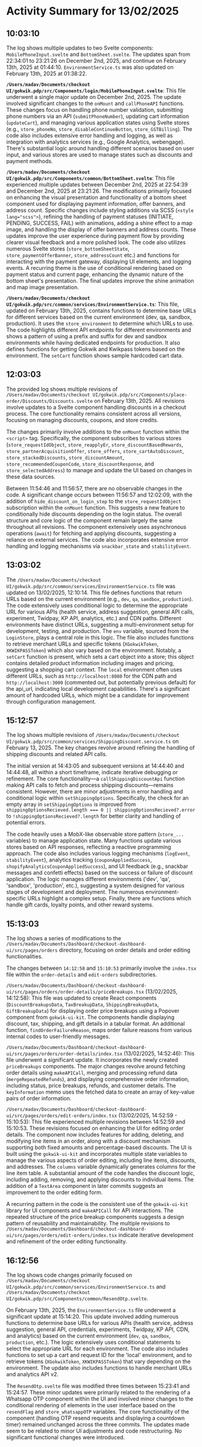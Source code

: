 # Activity Summary for 13/02/2025

## 10:03:10
The log shows multiple updates to two Svelte components: `MobilePhoneInput.svelte` and `BottomSheet.svelte`.  The updates span from 22:34:01 to 23:21:26 on December 2nd, 2025, and continue on February 13th, 2025 at 01:44:10.  `EnvironmentService.ts` was also updated on February 13th, 2025 at 01:38:22.

**`/Users/madav/Documents/checkout UI/gokwik.pdp/src/Components/login/MobilePhoneInput.svelte`**: This file underwent a single major update on December 2nd, 2025.  The update involved significant changes to the `onMount` and `callPhoneAPI` functions.  These changes focus on handling phone number validation, submitting phone numbers via an API (`submitPhoneNumber`), updating cart information (`updateCart`), and managing various application states using Svelte stores (e.g., `store_phoneNo`, `store_disableContinueButton`, `store_GSTBilling`).  The code also includes extensive error handling and logging, as well as integration with analytics services (e.g., Google Analytics, webengage).  There's substantial logic around handling different scenarios based on user input, and various stores are used to manage states such as discounts and payment methods.

**`/Users/madav/Documents/checkout UI/gokwik.pdp/src/Components/common/BottomSheet.svelte`**: This file experienced multiple updates between December 2nd, 2025 at 22:54:39 and December 2nd, 2025 at 23:21:26.  The modifications primarily focused on enhancing the visual presentation and functionality of a bottom sheet component used for displaying payment information, offer banners, and address count.  Specific changes include styling additions via SCSS (`<style lang="scss">`), refining the handling of payment statuses (INITIATE, PENDING, SUCCESS, FAIL) with animations, adding a shine effect to a map image, and handling the display of offer banners and address counts.  These updates improve the user experience during payment flow by providing clearer visual feedback and a more polished look.  The code also utilizes numerous Svelte stores (`store_bottomSheetState`, `store_paymentOfferBanner`, `store_addressCount` etc.) and functions for interacting with the payment gateway, displaying UI elements, and logging events.  A recurring theme is the use of conditional rendering based on payment status and current page, enhancing the dynamic nature of the bottom sheet's presentation.  The final updates improve the shine animation and map image presentation.


**`/Users/madav/Documents/checkout UI/gokwik.pdp/src/common/services/EnvironmentService.ts`**:  This file, updated on February 13th, 2025, contains functions to determine base URLs for different services based on the current environment (dev, qa, sandbox, production).  It uses the `store_environment` to determine which URLs to use.  The code highlights different API endpoints for different environments and shows a pattern of using a prefix and suffix for dev and sandbox environments while having dedicated endpoints for production.  It also defines functions for getting Gokwik and Kwikpass tokens based on the environment.  The `setCart` function shows sample hardcoded cart data.


## 12:03:03
The provided log shows multiple revisions of `/Users/madav/Documents/checkout UI/gokwik.pdp/src/Components/place-order/Discounts/Discounts.svelte` on February 13th, 2025.  All revisions involve updates to a Svelte component handling discounts in a checkout process. The core functionality remains consistent across all versions, focusing on managing discounts, coupons, and store credits.

The changes primarily involve additions to the `onMount` function within the `<script>` tag.  Specifically, the component subscribes to various stores (`store_requestIdObject`, `store_reapplyEr`, `store_discountBasedRewards`, `store_partnerAcquisitionOffer`, `store_offers`, `store_cartAutoDiscount`, `store_stackedDiscounts`, `store_discountAmount`, `store_recommendedCouponCode`, `store_discountResponse`, and `store_selectedAddress`) to manage and update the UI based on changes in these data sources.

Between 11:54:46 and 11:56:57, there are no observable changes in the code.  A significant change occurs between 11:56:57 and 12:02:09, with the addition of `hide_discount_on_login_step` to the `store_requestIdObject` subscription within the `onMount` function. This suggests a new feature to conditionally hide discounts depending on the login status.  The overall structure and core logic of the component remain largely the same throughout all revisions.  The component extensively uses asynchronous operations (`await`) for fetching and applying discounts, suggesting a reliance on external services. The code also incorporates extensive error handling and logging mechanisms via `snackbar_state` and `stabilityEvent`.


## 13:03:02
The `/Users/madav/Documents/checkout UI/gokwik.pdp/src/common/services/EnvironmentService.ts` file was updated on 13/02/2025, 12:10:14.  This file defines functions that return URLs based on the current environment (e.g., `dev`, `qa`, `sandbox`, `production`).  The code extensively uses conditional logic to determine the appropriate URL for various APIs (health service, address suggestion, general API calls, experiment, Twidpay, KP API, analytics, etc.) and CDN paths.  Different environments have distinct URLs, suggesting a multi-environment setup for development, testing, and production.  The `env` variable, sourced from the `LoginStore`, plays a central role in this logic.  The file also includes functions to retrieve merchant URLs and specific tokens (`XGokwikToken`, `XKWIKPASSToken`) which also vary based on the environment. Notably, a `setCart` function is present, which sets a cart object into a store; this object contains detailed product information including images and pricing, suggesting a shopping cart context.  The `local` environment often uses different URLs, such as `http://localhost:8080` for the CDN path and `http://localhost:3000` (commented out, but potentially previous default) for the api_url, indicating local development capabilities.  There's a significant amount of hardcoded URLs, which might be a candidate for improvement through configuration management.


## 15:12:57
The log shows multiple revisions of `/Users/madav/Documents/checkout UI/gokwik.pdp/src/common/services/ShippingDiscount.service.ts` on February 13, 2025.  The key changes revolve around refining the handling of shipping discounts and related API calls.

The initial version at 14:43:05 and subsequent versions at 14:44:40 and 14:44:48, all within a short timeframe, indicate iterative debugging or refinement.  The core functionality—a `callShippingDiscountApi` function making API calls to fetch and process shipping discounts—remains consistent. However, there are minor adjustments in error handling and conditional logic within `setShippingOptions`. Specifically, the check for an empty array in `setShippingOptions` is improved from `shippingOptionsRecieved.length === 0 || shippingOptionsRecieved?.error` to `!shippingOptionsRecieved?.length` for better clarity and handling of potential errors.

The code heavily uses a MobX-like observable store pattern (`store_...` variables) to manage application state.  Many functions update various stores based on API responses, reflecting a reactive programming approach.  The code also includes various logging mechanisms (`logEvent`, `stabilityEvent`), analytics tracking (`couponAppliedSuccess`, `shopifyAnalyticsCouponAppliedSuccess`), and UI feedback (e.g., snackbar messages and confetti effects) based on the success or failure of discount application.  The logic manages different environments ('dev', 'qa', 'sandbox', 'production', etc.), suggesting a system designed for various stages of development and deployment.  The numerous environment-specific URLs highlight a complex setup.  Finally, there are functions which handle gift cards, loyalty points, and other reward systems.


## 15:13:03
The log shows a series of modifications to the `/Users/madav/Documents/Dashboard/checkout-dashboard-ui/src/pages/orders` directory, focusing on order details and order editing functionalities.

The changes between `14:12:58` and `15:10:53` primarily involve the `index.tsx` file within the `order-details` and `edit-orders` subdirectories.

`/Users/madav/Documents/Dashboard/checkout-dashboard-ui/src/pages/orders/order-details/priceBreakups.tsx` (13/02/2025, 14:12:58): This file was updated to create React components (`DiscountBreakupsData`, `TaxBreakupData`, `ShippingBreakupData`, `GiftBreakupData`) for displaying order price breakups using a Popover component from `gokwik-ui-kit`.  The components handle displaying discount, tax, shipping, and gift details in a tabular format.  An additional function, `findOrderFailureReason`, maps order failure reasons from various internal codes to user-friendly messages.


`/Users/madav/Documents/Dashboard/checkout-dashboard-ui/src/pages/orders/order-details/index.tsx` (13/02/2025, 14:52:46):  This file underwent a significant update. It incorporates the newly created `priceBreakups` components.  The major changes revolve around fetching order details using `makeAPICall`, merging and processing refund data (`mergeRepeatedRefunds`), and displaying comprehensive order information, including status, price breakups, refunds, and customer details. The `keyInformation` memo uses the fetched data to create an array of key-value pairs of order information.


`/Users/madav/Documents/Dashboard/checkout-dashboard-ui/src/pages/orders/edit-orders/index.tsx` (13/02/2025, 14:52:59 - 15:10:53):  This file experienced multiple revisions between  14:52:59 and 15:10:53. These revisions focused on enhancing the UI for editing order details.  The component now includes features for adding, deleting, and modifying line items in an order, along with a discount mechanism supporting both fixed amounts and percentage-based discounts.  The UI is built using the `gokwik-ui-kit` and incorporates multiple state variables to manage the various aspects of order editing, including line items, discounts, and addresses.  The `columns` variable dynamically generates columns for the line item table.  A substantial amount of the code handles the discount logic, including adding, removing, and applying discounts to individual items.  The addition of a `TextArea` component in later commits suggests an improvement to the order editing form.


A recurring pattern in the code is the consistent use of the `gokwik-ui-kit` library for UI components and  `makeAPICall` for API interactions. The repeated structure of the price breakup components suggests a design pattern of reusability and maintainability.  The multiple revisions to `/Users/madav/Documents/Dashboard/checkout-dashboard-ui/src/pages/orders/edit-orders/index.tsx` indicate iterative development and refinement of the order editing functionality.


## 16:12:56
The log shows code changes primarily focused on `/Users/madav/Documents/checkout UI/gokwik.pdp/src/common/services/EnvironmentService.ts` and `/Users/madav/Documents/checkout UI/gokwik.pdp/src/Components/common/ResendOtp.svelte`.

On February 13th, 2025, the `EnvironmentService.ts` file underwent a significant update at 15:14:20. This update involved adding numerous functions to determine base URLs for various APIs (health service, address suggestion, general API, credentials, experiments, Twidpay, KP API, CDN, and analytics) based on the current environment (`dev`, `qa`, `sandbox`, `production`, etc.).  The logic extensively uses conditional statements to select the appropriate URL for each environment.  The code also includes functions to set up a cart and request ID for the 'local' environment, and to retrieve tokens (`XGokwikToken`, `XKWIKPASSToken`) that vary depending on the environment.  The update also includes functions to handle merchant URLs and analytics API v2.

The `ResendOtp.svelte` file was modified three times between 15:23:41 and 15:24:57. These minor updates were primarily related to the rendering of a Whatsapp OTP component within the UI and involved minor changes to the conditional rendering of elements in the user interface based on the `resendFlag` and `store_whatsappOTP` variables.  The core functionality of the component (handling OTP resend requests and displaying a countdown timer) remained unchanged across the three commits.  The updates made seem to be related to minor UI adjustments and code restructuring.  No significant functional changes were introduced.
